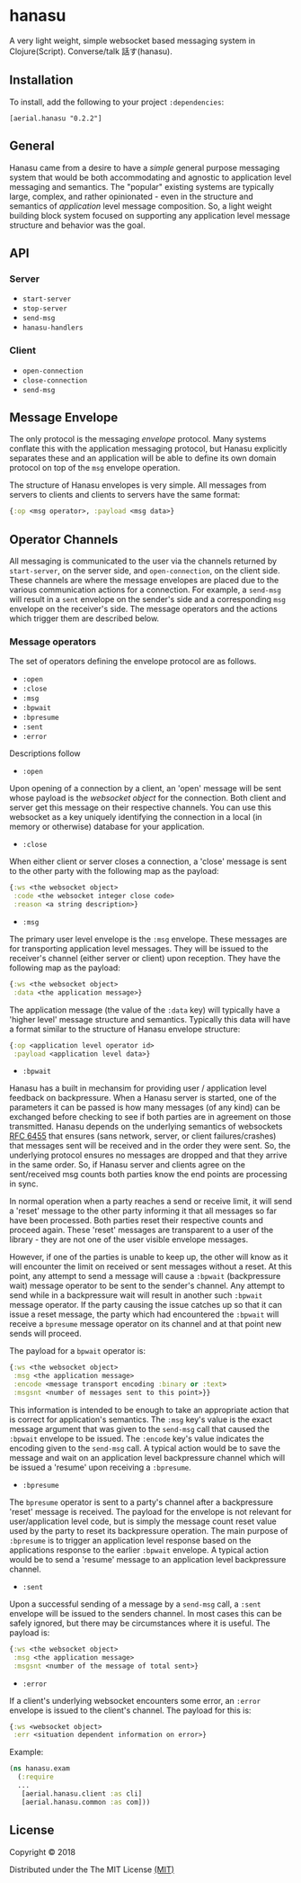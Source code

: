 # hanasu

A very light weight, simple websocket based messaging system in Clojure(Script). Converse/talk 話す(hanasu).


## Installation

To install, add the following to your project `:dependencies`:

    [aerial.hanasu "0.2.2"]

## General

Hanasu came from a desire to have a _simple_ general purpose messaging system that would be both accommodating and agnostic to application level messaging and semantics. The "popular" existing systems are typically large, complex, and rather opinionated - even in the structure and semantics of _application_ level message composition. So, a light weight building block system focused on supporting any application level message structure and behavior was the goal.

## API

### Server

  * `start-server`
  * `stop-server`
  * `send-msg`
  * `hanasu-handlers`

### Client

  * `open-connection`
  * `close-connection`
  * `send-msg`


## Message Envelope

The only protocol is the messaging _envelope_ protocol. Many systems conflate this with the application messaging protocol, but Hanasu explicitly separates these and an application will be able to define its own domain protocol on top of the `msg` envelope operation.

The structure of Hanasu envelopes is very simple. All messages from servers to clients and clients to servers have the same format:

```clojure
{:op <msg operator>, :payload <msg data>}
```

## Operator Channels

All messaging is communicated to the user via the channels returned by `start-server`, on the server side, and `open-connection`, on the client side. These channels are where the message envelopes are placed due to the various communication actions for a connection. For example, a `send-msg` will result in a `sent` envelope on the sender's side and a corresponding `msg` envelope on the receiver's side. The message operators and the actions which trigger them are described below.

### Message operators

The set of operators defining the envelope protocol are as follows.

  * `:open`
  * `:close`
  * `:msg`
  * `:bpwait`
  * `:bpresume`
  * `:sent`
  * `:error`

Descriptions follow

  * `:open`

Upon opening of a connection by a client, an 'open' message will be sent whose payload is the *websocket object* for the connection. Both client and server get this message on their respective channels. You can use this websocket as a key uniquely identifying the connection in a local (in memory or otherwise) database for your application.

  * `:close`

When either client or server closes a connection, a 'close' message is sent to the other party with the following map as the payload:

```clojure
{:ws <the websocket object>
 :code <the websocket integer close code>
 :reason <a string description>}
```

  * `:msg`

The primary user level envelope is the `:msg` envelope. These messages are for transporting application level messages. They will be issued to the receiver's channel (either server or client) upon reception. They have the following map as the payload:

```clojure
{:ws <the websocket object>
 :data <the application message>}
```

The application message (the value of the `:data` key) will typically have a 'higher level' message structure and semantics. Typically this data will have a format similar to the structure of Hanasu envelope structure:

```clojure
{:op <application level operator id>
 :payload <application level data>}
```

  * `:bpwait`

Hanasu has a built in mechansim for providing user / application level feedback on backpressure. When a Hanasu server is started, one of the parameters it can be passed is how many messages (of any kind) can be exchanged before checking to see if both parties are in agreement on those transmitted. Hanasu depends on the underlying semantics of websockets [RFC 6455](https://datatracker.ietf.org/doc/rfc6455) that ensures (sans network, server, or client failures/crashes) that messages sent will be received and in the order they were sent. So, the underlying protocol ensures no messages are dropped and that they arrive in the same order. So, if Hanasu server and clients agree on the sent/received msg counts both parties know the end points are processing in sync.

In normal operation when a party reaches a send or receive limit, it will send a 'reset' message to the other party informing it that all messages so far have been processed. Both parties reset their respective counts and proceed again. These 'reset' messages are transparent to a user of the library - they are not one of the user visible envelope messages.

However, if one of the parties is unable to keep up, the other will know as it will encounter the limit on received or sent messages without a reset. At this point, any attempt to send a message will cause a `:bpwait` (backpressure wait) message operator to be sent to the sender's channel. Any attempt to send while in a backpressure wait will result in another such `:bpwait` message operator. If the party causing the issue catches up so that it can issue a reset message, the party which had encountered the `:bpwait` will receive a `bpresume` message operator on its channel and at that point new sends will proceed.

The payload for a `bpwait` operator is:

```Clojure
{:ws <the websocket object>
 :msg <the application message>
 :encode <message transport encoding :binary or :text>
 :msgsnt <number of messages sent to this point>}}
```

This information is intended to be enough to take an appropriate action that is correct for application's semantics. The `:msg` key's value is the exact message argument that was given to the `send-msg` call that caused the `:bpwait` envelope to be issued. The `:encode` key's value indicates the encoding given to the `send-msg` call. A typical action would be to save the message and wait on an application level backpressure channel which will be issued a 'resume' upon receiving a `:bpresume`.


  * `:bpresume`

The `bpresume` operator is sent to a party's channel after a backpressure 'reset' message is received. The payload for the envelope is not relevant for user/application level code, but is simply the message count reset value used by the party to reset its backpressure operation. The main purpose of `:bpresume` is to trigger an application level response based on the applications response to the earlier `:bpwait` envelope. A typical action would be to send a 'resume' message to an application level backpressure channel.

  * `:sent`

Upon a successful sending of a message by a `send-msg` call, a `:sent` envelope will be issued to the senders channel. In most cases this can be safely ignored, but there may be circumstances where it is useful. The payload is:

```Clojure
{:ws <the websocket object>
 :msg <the application message>
 :msgsnt <number of the message of total sent>}
```

  * `:error`

If a client's underlying websocket encounters some error, an `:error` envelope is issued to the client's channel. The payload for this is:

```Clojure
{:ws <websocket object>
 :err <situation dependent information on error>}
```



Example:

```clojure
(ns hanasu.exam
  (:require
  ...
   [aerial.hanasu.client :as cli]
   [aerial.hanasu.common :as com]))
```



## License

Copyright © 2018

Distributed under the The MIT License [(MIT)][]

[(MIT)]: http://opensource.org/licenses/MIT